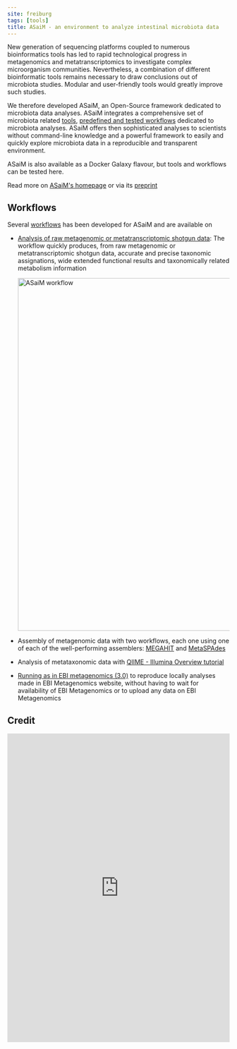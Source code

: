```yaml
---
site: freiburg
tags: [tools]
title: ASaiM - an environment to analyze intestinal microbiota data
---
```


New generation of sequencing platforms coupled to numerous bioinformatics tools has led to rapid technological progress in metagenomics and metatranscriptomics to investigate complex microorganism communities. Nevertheless, a combination of different bioinformatic tools remains necessary to draw conclusions out of microbiota studies. Modular and user-friendly tools would greatly improve such studies.

We therefore developed ASaiM, an Open-Source framework dedicated to microbiota data analyses. ASaiM integrates a comprehensive set of microbiota related [tools](https://asaim.readthedocs.io/en/latest/tools/index.html#framework-tools), [predefined and tested workflows](https://asaim.readthedocs.io/en/latest/workflows.html#framework-workflow) dedicated to microbiota analyses. ASaiM offers then sophisticated analyses to scientists without command-line knowledge and a powerful framework to easily and quickly explore microbiota data in a reproducible and transparent environment.

ASaiM is also available as a Docker Galaxy flavour, but tools and workflows can be tested here.

Read more on [ASaiM's homepage](https://asaim.readthedocs.io/en/latest/) or via its [preprint](https://www.biorxiv.org/content/early/2017/09/04/183970)

## Workflows

Several [workflows](https://asaim.readthedocs.io/en/latest/workflows.html) has been developed for ASaiM and are available on 

- [Analysis of raw metagenomic or metatranscriptomic shotgun data](https://galaxy.uni-freiburg.de/u/berenice/w/asaim-shotgun-workflow): The workflow quickly produces, from raw metagenomic or metatranscriptomic shotgun data, accurate and precise taxonomic assignations, wide extended functional results and taxonomically related metabolism information

    <div class="multiple-img">
        <img src="{{ "/assets/media/2018-01-17-asaim_main_workflow.png" | absolute_url }}" width="800px" alt="ASaiM workflow" />
    </div>

- Assembly of metagenomic data with two workflows, each one using one of each of the well-performing assemblers: [MEGAHIT](https://galaxy.uni-freiburg.de/u/berenice/w/asaim-metagenomic-assembly-with-megahit) and [MetaSPAdes](https://galaxy.uni-freiburg.de/u/berenice/w/asaim-metagenomic-assembly-with-metaspades)
- Analysis of metataxonomic data with [QIIME - Illumina Overview tutorial](https://galaxy.uni-freiburg.de/u/berenice/w/asaim-qiime-illumina-overview-tutorial)
- [Running as in EBI metagenomics (3.0)](https://galaxy.uni-freiburg.de/u/berenice/w/asaim-ebi-metagenomics-workflow-30) to reproduce locally analyses made in EBI Metagenomics website, without having to wait for availability of EBI Metagenomics or to upload any data on EBI Metagenomics

## Credit

<embed src="https://www.biorxiv.org/content/early/2017/09/04/183970.full.pdf" width="100%" height="700" type='application/pdf'>

